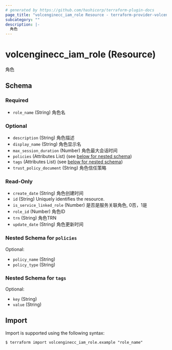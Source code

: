 ```yaml
---
# generated by https://github.com/hashicorp/terraform-plugin-docs
page_title: "volcenginecc_iam_role Resource - terraform-provider-volcenginecc"
subcategory: ""
description: |-
  角色
---
```


# volcenginecc_iam_role (Resource)

角色



<!-- schema generated by tfplugindocs -->
## Schema

### Required

- `role_name` (String) 角色名

### Optional

- `description` (String) 角色描述
- `display_name` (String) 角色显示名
- `max_session_duration` (Number) 角色最大会话时间
- `policies` (Attributes List) (see [below for nested schema](#nestedatt--policies))
- `tags` (Attributes List) (see [below for nested schema](#nestedatt--tags))
- `trust_policy_document` (String) 角色信任策略

### Read-Only

- `create_date` (String) 角色创建时间
- `id` (String) Uniquely identifies the resource.
- `is_service_linked_role` (Number) 是否是服务关联角色, 0否，1是
- `role_id` (Number) 角色ID
- `trn` (String) 角色TRN
- `update_date` (String) 角色更新时间

<a id="nestedatt--policies"></a>
### Nested Schema for `policies`

Optional:

- `policy_name` (String)
- `policy_type` (String)


<a id="nestedatt--tags"></a>
### Nested Schema for `tags`

Optional:

- `key` (String)
- `value` (String)

## Import

Import is supported using the following syntax:

```shell
$ terraform import volcenginecc_iam_role.example "role_name"
```
